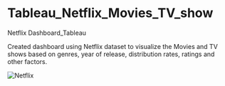 # Tableau_Netflix_Movies_TV_show

Netflix Dashboard_Tableau

Created dashboard using Netflix dataset to visualize the Movies and TV shows based on genres, year of release, distribution rates, ratings and other factors.

![Netflix](https://user-images.githubusercontent.com/89944248/219902540-3a409d6b-86aa-4709-b338-64f5d16a0fbf.png)
